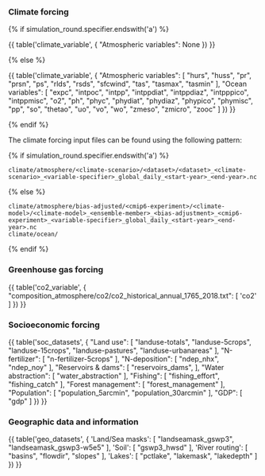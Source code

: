 ### Climate forcing

{% if simulation_round.specifier.endswith('a') %}

{{ table('climate_variable', {
    "Atmospheric variables": None
}) }}

{% else %}

{{ table('climate_variable', {
    "Atmospheric variables": [
        "hurs",
        "huss",
        "pr",
        "prsn",
        "ps",
        "rlds",
        "rsds",
        "sfcwind",
        "tas",
        "tasmax",
        "tasmin"
    ],
    "Ocean variables": [
        "expc",
        "intpoc",
        "intpp",
        "intppdiat",
        "intppdiaz",
        "intpppico",
        "intppmisc",
        "o2",
        "ph",
        "phyc",
        "phydiat",
        "phydiaz",
        "phypico",
        "phymisc",
        "pp",
        "so",
        "thetao",
        "uo",
        "vo",
        "wo",
        "zmeso",
        "zmicro",
        "zooc"
    ]
}) }}

{% endif %}

The climate forcing input files can be found using the following pattern:

{% if simulation_round.specifier.endswith('a') %}
```
climate/atmosphere/<climate-scenario>/<dataset>/<dataset>_<climate-scenario>_<variable-specifier>_global_daily_<start-year>_<end-year>.nc
```
{% else %}
```
climate/atmosphere/bias-adjusted/<cmip6-experiment>/<climate-model>/<climate-model>_<ensemble-member>_<bias-adjustment>_<cmip6-experiment>_<variable-specifier>_global_daily_<start-year>_<end-year>.nc
climate/ocean/
```
{% endif %}

### Greenhouse gas forcing

{{ table('co2_variable', {
    "composition_atmosphere/co2/co2_historical_annual_1765_2018.txt": [
        'co2'
    ]
}) }}

### Socioeconomic forcing

{{ table('soc_datasets', {
    "Land use": [
        "landuse-totals",
        "landuse-5crops",
        "landuse-15crops",
        "landuse-pastures",
        "landuse-urbanareas"
    ],
    "N-fertilizer": [
        "n-fertilizer-5crops"
    ],
    "N-deposition": [
        "ndep_nhx",
        "ndep_noy"
    ],
    "Reservoirs & dams": [
        "reservoirs_dams",
    ],
    "Water abstraction": [
        "water_abstraction"
    ],
    "Fishing": [
        "fishing_effort",
        "fishing_catch"
    ],
    "Forest management": [
        "forest_management"
    ],
    "Population": [
        "population_5arcmin",
        "population_30arcmin"
    ],
    "GDP": [
        "gdp"
    ]
}) }}


### Geographic data and information

{{ table('geo_datasets', {
    'Land/Sea masks': [
        "landseamask_gswp3",
        "landseamask_gswp3-w5e5"
    ],
    'Soil': [
        "gswp3_hwsd"
    ],
    'River routing': [
        "basins",
        "flowdir",
        "slopes"
    ],
    'Lakes': [
        "pctlake",
        "lakemask",
        "lakedepth"
    ]
}) }}
